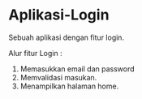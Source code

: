 # Aplikasi-Login
Sebuah aplikasi dengan fitur login.

Alur fitur Login :
1. Memasukkan email dan password
2. Memvalidasi masukan.
3. Menampilkan halaman home.
